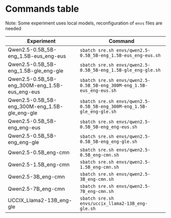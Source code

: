 # Commands table

Note: Some experiment uses local models, reconfiguration of `envs` files are needed

| Experiment                                    | Command                                                               |
| --------------------------------------------- | --------------------------------------------------------------------- |
| Qwen2.5-0.5B_5B-eng_1.5B-eus_eng-eus          | `sbatch sre.sh envs/qwen2.5-0.5B_5B-eng_1.5B-eus_eng-eus.sh`          |
| Qwen2.5-0.5B_5B-eng_1.5B-gle_eng-gle          | `sbatch sre.sh envs/qwen2.5-0.5B_5B-eng_1.5B-gle_eng-gle.sh`          |
| Qwen2.5-0.5B_5B-eng_300M-eng_1.5B-eus_eng-eus | `sbatch sre.sh envs/qwen2.5-0.5B_5B-eng_300M-eng_1.5B-eus_eng-eus.sh` |
| Qwen2.5-0.5B_5B-eng_300M-eng_1.5B-gle_eng-gle | `sbatch sre.sh envs/qwen2.5-0.5B_5B-eng_300M-eng_1.5B-gle_eng-gle.sh` |
| Qwen2.5-0.5B_5B-eng_eng-eus                   | `sbatch sre.sh envs/qwen2.5-0.5B_5B-eng_eng-eus.sh`                   |
| Qwen2.5-0.5B_5B-eng_eng-gle                   | `sbatch sre.sh envs/qwen2.5-0.5B_5B-eng_eng-gle.sh`                   |
| Qwen2.5-0.5B_eng-cmn                          | `sbatch sre.sh envs/qwen2.5-0.5B_eng-cmn.sh`                          |
| Qwen2.5-1.5B_eng-cmn                          | `sbatch sre.sh envs/qwen2.5-1.5B_eng-cmn.sh`                          |
| Qwen2.5-3B_eng-cmn                            | `sbatch sre.sh envs/qwen2.5-3B_eng-cmn.sh`                            |
| Qwen2.5-7B_eng-cmn                            | `sbatch sre.sh envs/qwen2.5-7B_eng-cmn.sh`                            |
| UCCIX_Llama2-13B_eng-gle                      | `sbatch sre.sh envs/uccix_llama2-13B_eng-gle.sh`                      |

